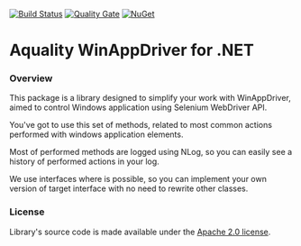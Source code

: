 [![Build Status](https://dev.azure.com/aquality-automation/aquality-automation/_apis/build/status/aquality-automation.aquality-winappdriver-dotnet?branchName=master)](https://dev.azure.com/aquality-automation/aquality-automation/_build/latest?definitionId=4&branchName=master)
[![Quality Gate](https://sonarcloud.io/api/project_badges/measure?project=aquality-automation_aquality-winappdriver-dotnet&metric=alert_status)](https://sonarcloud.io/dashboard?id=aquality-automation_aquality-winappdriver-dotnet)
[![NuGet](https://img.shields.io/nuget/v/Aquality.WinAppDriver)](https://www.nuget.org/packages/Aquality.WinAppDriver)
# Aquality WinAppDriver for .NET

### Overview

This package is a library designed to simplify your work with WinAppDriver, aimed to control Windows application using Selenium WebDriver API.

You've got to use this set of methods, related to most common actions performed with windows application elements.

Most of performed methods are logged using NLog, so you can easily see a history of performed actions in your log.

We use interfaces where is possible, so you can implement your own version of target interface with no need to rewrite other classes.

### License
Library's source code is made available under the [Apache 2.0 license](https://github.com/aquality-automation/aquality-winappdriver-dotnet/blob/master/LICENSE).
